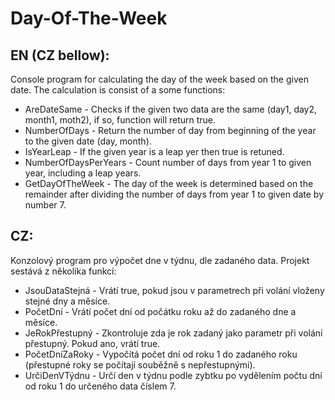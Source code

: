 # Day-Of-The-Week
## EN (CZ bellow):
Console program for calculating the day of the week based on the given date.
The calculation is consist of a some functions:
- AreDateSame - Checks if the given two data are the same (day1, day2, month1, moth2), if so, function will return true.
- NumberOfDays - Return the number of day from beginning of the year to the given date (day, month).
- IsYearLeap - If the given year is a leap yer then true is retuned.
- NumberOfDaysPerYears - Count number of days from year 1 to given year, including a leap years.
- GetDayOfTheWeek - The day of the week is determined based on the remainder after dividing the number of days from year 1 to given date by number 7.

## CZ:
Konzolový program pro výpočet dne v týdnu, dle zadaného data.
Projekt sestává z několika funkcí:
- JsouDataStejná - Vrátí true, pokud jsou v parametrech při volání vloženy stejné dny a měsíce.
- PočetDní - Vrátí počet dní od počátku roku až do zadaného dne a měsíce.
- JeRokPřestupný - Zkontroluje zda je rok zadaný jako parametr při volání přestupný. Pokud ano, vrátí true.
- PočetDníZaRoky - Vypočítá počet dní od roku 1 do zadaného roku (přestupné roky se počítají souběžně s nepřestupnými).
- UrčiDenVTýdnu - Určí den v týdnu podle zybtku po vydělením počtu dní od roku 1 do určeného data číslem 7.
